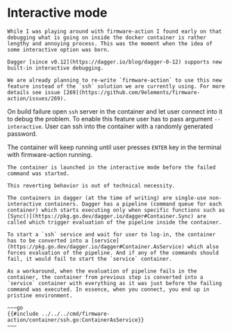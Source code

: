 # Interactive mode

```admonish note title="A little bit of backstory"
While I was playing around with firmware-action I found early on that debugging what is going on inside the docker container is rather lengthy and annoying process. This was the moment when the idea of some interactive option was born.
```

```admonish bug title="Issue [#269](https://github.com/9elements/firmware-action/issues/269)"
Dagger [since v0.12](https://dagger.io/blog/dagger-0-12) supports new built-in interactive debugging.

We are already planning to re-write `firmware-action` to use this new feature instead of the `ssh` solution we are currently using. For more details see issue [269](https://github.com/9elements/firmware-action/issues/269).
```

On build failure open `ssh` server in the container and let user connect into it to debug the problem. To enable this feature user has to pass argument `--interactive`. User can ssh into the container with a randomly generated password.

The container will keep running until user presses `ENTER` key in the terminal with firmware-action running.


```admonish attention
The container is launched in the interactive mode before the failed command was started.

This reverting behavior is out of technical necessity.
```

```admonish note
The containers in dagger (at the time of writing) are single-use non-interactive containers. Dagger has a pipeline (command queue for each container) which starts executing only when specific functions such as [Sync()](https://pkg.go.dev/dagger.io/dagger#Container.Sync) are called which trigger evaluation of the pipeline inside the container.

To start a `ssh` service and wait for user to log-in, the container has to be converted into a [service](https://pkg.go.dev/dagger.io/dagger#Container.AsService) which also forces evaluation of the pipeline. And if any of the commands should fail, it would fail to start the `service` container.

As a workaround, when the evaluation of pipeline fails in the container, the container from previous step is converted into a `service` container with everything as it was just before the failing command was executed. In essence, when you connect, you end up in pristine environment.

~~~go
{{#include ../../../cmd/firmware-action/container/ssh.go:ContainerAsService}}
~~~
```


